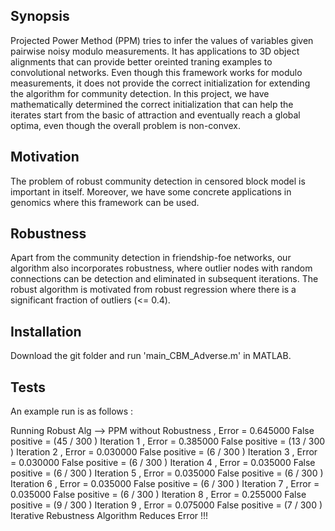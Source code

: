 ## Synopsis

Projected Power Method (PPM) tries to infer the values of variables given pairwise noisy modulo measurements. It has applications to 3D object alignments that can provide better oreinted traning examples to convolutional networks.
Even though this framework works for modulo measurements, it does not provide the correct initialization for extending the algorithm for community detection. In this project, we have mathematically determined the correct initialization
that can help the iterates start from the basic of attraction and eventually reach a global optima, even though the overall problem is non-convex. 

## Motivation

The problem of robust community detection in censored block model is important in itself. Moreover, we have some concrete applications in genomics where this framework can be used. 

## Robustness

Apart from the community detection in friendship-foe networks, our algorithm also incorporates robustness, where outlier nodes with random connections can be detection and eliminated in subsequent iterations. The robust algorithm is 
motivated from robust regression where there is a significant fraction of outliers  (<= 0.4).

## Installation

Download the git folder and run 'main_CBM_Adverse.m' in MATLAB. 


## Tests

An example run is as follows :

Running Robust Alg -->
PPM without Robustness , Error = 0.645000   False positive = (45 / 300 )
Iteration 1 , Error = 0.385000   False positive = (13 / 300 )
Iteration 2 , Error = 0.030000   False positive = (6 / 300 )
Iteration 3 , Error = 0.030000   False positive = (6 / 300 )
Iteration 4 , Error = 0.035000   False positive = (6 / 300 )
Iteration 5 , Error = 0.035000   False positive = (6 / 300 )
Iteration 6 , Error = 0.035000   False positive = (6 / 300 )
Iteration 7 , Error = 0.035000   False positive = (6 / 300 )
Iteration 8 , Error = 0.255000   False positive = (9 / 300 )
Iteration 9 , Error = 0.075000   False positive = (7 / 300 )
 Iterative Rebustness Algorithm Reduces Error !!!

 
